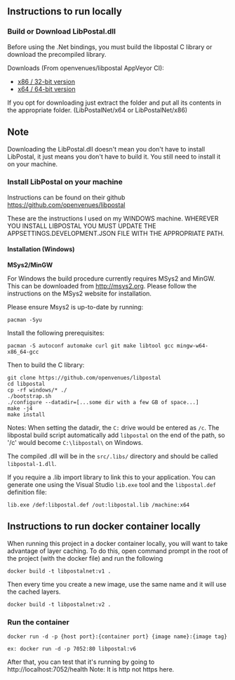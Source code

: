 ## Instructions to run locally

### Build or Download LibPostal.dll
Before using the .Net bindings, you must build the libpostal C library or download the precompiled library.

Downloads (From openvenues/libpostal AppVeyor CI):
+ [x86 / 32-bit version](https://goo.gl/Bf3EzE)
+ [x64 / 64-bit version](https://goo.gl/o8DAi8)

If you opt for downloading just extract the folder and put all its contents
in the appropriate folder. (LibPostalNet/x64 or LibPostalNet/x86) 

## Note
Downloading the LibPostal.dll doesn't mean you don't have to install LibPostal, it just
means you don't have to build it. You still need to install it on your machine.

### Install LibPostal on your machine

Instructions can be found on their github https://github.com/openvenues/libpostal

These are the instructions I used on my WINDOWS machine. WHEREVER YOU INSTALL LIBPOSTAL
YOU MUST UPDATE THE APPSETTINGS.DEVELOPMENT.JSON FILE WITH THE APPROPRIATE PATH.

#### Installation (Windows)

**MSys2/MinGW**

For Windows the build procedure currently requires MSys2 and MinGW. This can be downloaded from http://msys2.org. Please follow the instructions on the MSys2 website for installation.

Please ensure Msys2 is up-to-date by running:
```
pacman -Syu
```

Install the following prerequisites:
```
pacman -S autoconf automake curl git make libtool gcc mingw-w64-x86_64-gcc
```

Then to build the C library:
```
git clone https://github.com/openvenues/libpostal
cd libpostal
cp -rf windows/* ./
./bootstrap.sh
./configure --datadir=[...some dir with a few GB of space...]
make -j4
make install
```
Notes: When setting the datadir, the `C:` drive would be entered as `/c`. The libpostal build script automatically add `libpostal` on the end of the path, so '/c' would become `C:\libpostal\` on Windows.

The compiled .dll will be in the `src/.libs/` directory and should be called `libpostal-1.dll`.

If you require a .lib import library to link this to your application. You can generate one using the Visual Studio `lib.exe` tool and the `libpostal.def` definition file:
```
lib.exe /def:libpostal.def /out:libpostal.lib /machine:x64
```

## Instructions to run docker container locally

When running this project in a docker container locally, you will want to take advantage of
layer caching. To do this, open command prompt in the root of the project (with the docker file) and run the following

```
docker build -t libpostalnet:v1 .
```
Then every time you create a new image, use the same name and it will use the cached layers.

```
docker build -t libpostalnet:v2 .
```

### Run the container

```
docker run -d -p {host port}:{container port} {image name}:{image tag}

ex: docker run -d -p 7052:80 libpostal:v6
```

After that, you can test that it's running by going to http://localhost:7052/health
Note: It is http not https here.
